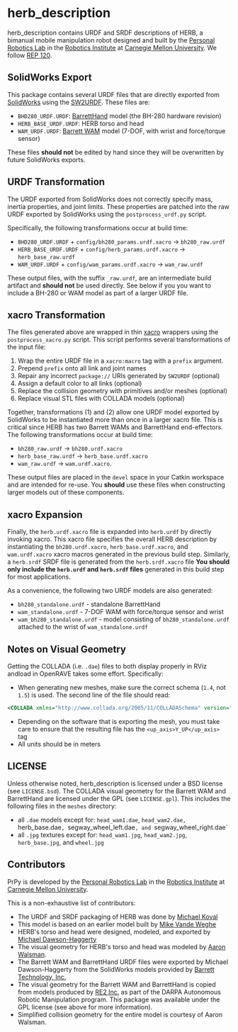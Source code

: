 # herb_description

herb_description contains URDF and SRDF descriptions of HERB, a bimanual mobile
manipulation robot designed and built by the
[Personal Robotics Lab](https://personalrobotics.ri.cmu.edu) in the
[Robotics Institute](https://www.ri.cmu.edu) at
[Carnegie Mellon University](http://www.cmu.edu). We follow [REP 120](http://www.ros.org/reps/rep-0120.html).


## SolidWorks Export

This package contains several URDF files that are directly exported from
[SolidWorks](http://www.solidworks.com) using the
[SW2URDF](http://wiki.ros.org/sw_urdf_exporter). These files are:

- `BHD280_URDF.URDF`:
  [BarrettHand](http://www.barrett.com/robot/products-hand.htm) model (the
  BH-280 hardware revision)
- `HERB_BASE_URDF.URDF`: HERB torso and head
- `WAM_URDF.URDF`: [Barrett WAM](http://www.barrett.com/robot/products-arm.htm)
  model (7-DOF, with wrist and force/torque sensor)

These files **should not** be
edited by hand since they will be overwritten by future SolidWorks exports.


## URDF Transformation

The URDF exported from SolidWorks does not correctly specify mass, inertia
properties, and joint limits. These properties are patched into the raw
URDF exported by SolidWorks using the `postprocess_urdf.py` script.

Specifically, the following transformations occur at build time:

- `BHD280_URDF.URDF` + `config/bh280_params.urdf.xacro` -> `bh280_raw.urdf`
- `HERB_BASE_URDF.URDF` + `config/herb_params.urdf.xacro` -> `herb_base_raw.urdf`
- `WAM_URDF.URDF` + `config/wam_params.urdf.xacro` -> `wam_raw.urdf`

These output files, with the suffix `_raw.urdf`, are an intermediate build
artifact and **should not** be used directly. See below if you you want to
include a BH-280 or WAM model as part of a larger URDF file.


## xacro Transformation 

The files generated above are wrapped in thin
[xacro](http://wiki.ros.org/xacro) wrappers using the `postprocess_xacro.py`
script. This script performs several transformations of the input file:

1. Wrap the entire URDF file in a `xacro:macro` tag with a `prefix` argument.
2. Prepend `prefix` onto all link and joint names
3. Repair any incorrect `package://` URIs generated by `SW2URDF` (optional)
4. Assign a default color to all links (optional)
5. Replace the collision geometry with primitives and/or meshes (optional)
6. Replace visual STL files with COLLADA models (optional)

Together, transformations (1) and (2) allow one URDF model exported by
SolidWorks to be instantiated more than once in a larger xacro file. This is
critical since HERB has two Barrett WAMs and BarrettHand end-effectors. The
following transformations occur at build time:

- `bh280_raw.urdf` ->  `bh280.urdf.xacro`
- `herb_base_raw.urdf` -> `herb_base.urdf.xacro`
- `wam_raw.urdf` ->  `wam.urdf.xacro`.

These output files are placed in the `devel` space in your Catkin workspace and
are intended for re-use. You **should** use these files when constructing
larger models out of these components.


## xacro Expansion

Finally, the `herb.urdf.xacro` file is expanded into `herb.urdf` by directly
invoking xacro. This xacro file specifies the overall HERB description by
instantiating the `bh280.urdf.xacro`, `herb_base.urdf.xacro`, and
`wam.urdf.xacro` xacro macros generated in the previous build step. Similarly,
a `herb.srdf` SRDF file is generated from the `herb.srdf.xacro` file **You
should only include the `herb.urdf` and `herb.srdf` files** generated in this
build step for most applications.

As a convenience, the following two URDF models are also generated:

- `bh280_standalone.urdf` - standalone BarrettHand 
- `wam_standalone.urdf` - 7-DOF WAM with force/torque sensor and wrist
- `wam_bh280_standalone.urdf` - model consisting of `bh280_standalone.urdf`
  attached to the wrist of `wam_standalone.urdf`


## Notes on Visual Geometry

Getting the COLLADA (i.e. `.dae`) files to both display properly in RViz
andload in OpenRAVE takes some effort. Specifically:

- When generating new meshes, make sure the correct schema (`1.4`, not `1.5`) is
  used. The second line of the file should read:
```xml
<COLLADA xmlns="http://www.collada.org/2005/11/COLLADASchema" version="1.4.0">
```
- Depending on the software that is exporting the mesh, you must take care to
  ensure that the resulting file has the `<up_axis>Y_UP</up_axis>` tag
- All units should be in meters


## LICENSE

Unless otherwise noted, herb_description is licensed under a BSD license (see
`LICENSE.bsd`). The COLLADA visual geometry for the Barrett WAM and BarrettHand
are licensed under the GPL (see `LICENSE.gpl`). This includes the following
files in the `meshes` directory:

- all `.dae` models except for: `head_wam1.dae`, `head_wam2.dae,
  `herb_base.dae`, `segway_wheel_left.dae`, and `segway_wheel_right.dae`
- all `.jpg` textures except for: `head_wam1.jpg`, `head_wam2.jpg`,
  `herb_base.jpg`, and `wheel.jpg`


## Contributors

PrPy is developed by the [Personal Robotics
Lab](https://personalrobotics.ri.cmu.edu) in the [Robotics
Institute](https://www.ri.cmu.edu) at [Carnegie Mellon
University](http://www.cmu.edu).

This is a non-exhaustive list of contributors:

- The URDF and SRDF packaging of HERB was done by [Michael
  Koval](https://github.com/mkoval)
- This model is based on an earlier model built by [Mike Vande
  Weghe](https://github.com/vandeweg)
- HERB's torso and head were designed, modeled, and exported by [Michael
  Dawson-Haggerty](https://github.com/mikedh)
- The visual geometry for HERB's torso and head was modeled by [Aaron
  Walsman](https://github.com/aaronwalsman).
- The Barrett WAM and BarrettHand URDF files were exported by Michael
  Dawson-Haggerty from the SolidWorks models provided by
  [Barrett Technology, Inc.](http://www.barrett.com/)
- The visual geometry for the Barrett WAM and BarrettHand is copied from models
  produced by [RE2 Inc.](http://www.resquared.com) as part of the DARPA
  Autonomous Robotic Manipulation program. This package was available under the
  GPL license (see above for more information).
- Simplified collision geometry for the entire model is courtesy of Aaron
  Walsman.

